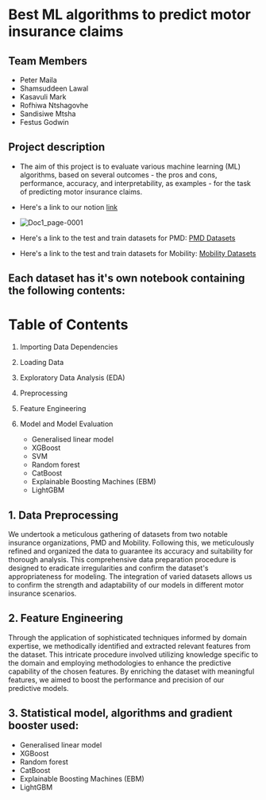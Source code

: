 # Best ML algorithms to predict motor insurance claims

## Team Members

- Peter Maila
- Shamsuddeen Lawal
- Kasavuli Mark
- Rofhiwa Ntshagovhe
- Sandisiwe Mtsha
- Festus Godwin
  
  
## Project description

- The aim of this project is to evaluate various machine learning (ML) algorithms, based on several outcomes - the pros and cons, performance, accuracy, and interpretability, as examples - for the task of predicting motor insurance claims. 
- Here's a link to our notion [link](https://www.notion.so/explore-ai/Best-ML-algorithms-to-predict-motor-insurance-claims-0933bba19d554b9dbe53ac570d915c7a?pvs=4)
- ![Doc1_page-0001](https://github.com/Explore-AI/internship-project-2301-05/assets/82019073/bd99bc6f-34ac-43b6-9630-e314289a0621)

- Here's a link to the test and train datasets for PMD: [PMD Datasets](https://drive.google.com/open?id=1PdK4edX26NKwhjWzhZWQ3gD6WM7yKNCz&usp=drive_copy)
- Here's a link to the test and train datasets for Mobility: [Mobility Datasets](https://drive.google.com/open?id=16o0oqOpav6fS5cyV5s6b1aX-rMbvwj2e&usp=drive_copy)

## Each dataset has it's own notebook containing the following contents:  
# Table of Contents

1. Importing Data Dependencies

2. Loading Data

3. Exploratory Data Analysis (EDA)

4. Preprocessing

5. Feature Engineering

6. Model and Model Evaluation
   - Generalised linear model
   - XGBoost
   - SVM
   - Random forest
   - CatBoost
   - Explainable Boosting Machines (EBM)
   - LightGBM

## 1. Data Preprocessing
We undertook a meticulous gathering of datasets from two notable insurance organizations, PMD and Mobility. Following this, we meticulously refined and organized the data to guarantee its accuracy and suitability for thorough analysis. This comprehensive data preparation procedure is designed to eradicate irregularities and confirm the dataset's appropriateness for modeling. The integration of varied datasets allows us to confirm the strength and adaptability of our models in different motor insurance scenarios.

## 2. Feature Engineering
Through the application of sophisticated techniques informed by domain expertise, we methodically identified and extracted relevant features from the dataset. This intricate procedure involved utilizing knowledge specific to the domain and employing methodologies to enhance the predictive capability of the chosen features. By enriching the dataset with meaningful features, we aimed to boost the performance and precision of our predictive models.

## 3.  Statistical model, algorithms and gradient booster used:
   - Generalised linear model
   - XGBoost
   - Random forest
   - CatBoost
   - Explainable Boosting Machines (EBM)
   - LightGBM
